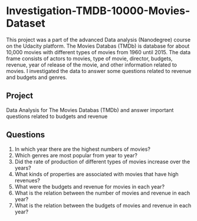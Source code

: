 # Investigation-TMDB-10000-Movies-Dataset
This project was a part of the advanced Data analysis (Nanodegree) course on the Udacity platform. The Movies Databas (TMDb) is database for about 10,000 movies with different types of movies from 1960 until 2015. The data frame consists of actors to movies, type of movie, director, budgets, revenue, year of release of the movie, and other information related to movies. I investigated the data to answer some questions related to revenue and budgets and genres. 

## Project 
Data Analysis for The Movies Databas (TMDb) and answer important questions related to budgets and revenue

## Questions 
1. In which year there are the highest numbers of movies?
2. Which genres are most popular from year to year?
3. Did the rate of production of different types of movies increase over the years?
4. What kinds of properties are associated with movies that have high revenues?
5. What were the budgets and revenue for movies in each year?
6. What is the relation between the number of movies and revenue in each year?
7. What is the relation between the budgets of movies and revenue in each year?
